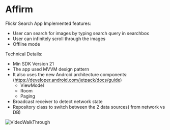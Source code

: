 # Affirm

Flickr Search App
Implemented features:
- User can search for images by typing search query in searchbox
- User can infinitely scroll through the images
- Offline mode

Technical Details:
- Min SDK Version 21
- The app used MVVM design pattern
- It also uses the new Android architecture components:(https://developer.android.com/jetpack/docs/guide)
  - ViewModel
  - Room
  - Paging
- Broadcast receiver to detect network state
- Repository class to switch between the 2 data sources( from network vs DB)

 ![VideoWalkThrough](Flickr.gif)




